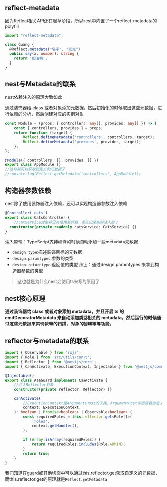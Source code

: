 ## reflect-metadata
因为Reflect相关API还在起草阶段，所以nest中内置了一个reflect-metadata的polyfill
```typescript
import "reflect-metadata";

class Guang {
  @Reflect.metadata("名字", "光光")
  public say(a: number): string {
    return '加油鸭';
  }
}

```
## nest与Metadata的联系
nest依赖注入的原理大致如此

通过装饰器给 class 或者对象添加元数据，然后初始化的时候取出这些元数据，进行依赖的分析，然后创建对应的实例对象
```typescript
const Module = (props: { controllers: any[]; provides: any[] }) => {
	const { controllers, provides } = props;
	return function (target) {
		Reflect.defineMetadata('controllers', controllers, target);
		Reflect.defineMetadata('provides', provides, target);
	};
};

@Module({ controllers: [], provides: [] })
export class AppModule {}
//这样就可以获取到定义的元数据了
//console.log(Reflect.getMetadata('controllers', AppModule));
```
## 构造器参数依赖
nest除了使用装饰器注入依赖，还可以实现构造器参数注入依赖
```typescript
@Controller('cats')
export class CatsController {
    //catService对象并没有使用装饰器，那么它是如何注入的？
  constructor(private readonly catsService: CatsService) {}
}
```
注入原理：TypeScript支持编译的时候自动添加一些metadata元数据
- `design:type`:描述装饰目标的元数据
- `design:paramtypes`:参数的类型
- `design:returntype`:返回值的类型
综上：通过design:paramtypes 来拿到构造器参数的类型
> 这也就是为什么nest会使用ts来写的原因了

## nest核心原理
**通过装饰器给 class 或者对象添加 metadata，并且开启 ts 的 emitDecoratorMetadata 来自动添加类型相关的 metadata，然后运行的时候通过这些元数据来实现依赖的扫描，对象的创建等等功能。**
## reflector与metadata的联系
```typescript
import { Observable } from 'rxjs';
import { Role } from 'src/utils/const';
import { Reflector } from '@nestjs/core';
import { CanActivate, ExecutionContext, Injectable } from '@nestjs/common';

@Injectable()
export class AaaGuard implements CanActivate {
	//注入Reflector对象
	constructor(private reflector: Reflector) {}

	canActivate(
		//ExecutionContext是ArgumentsHost的子类，ArgumentHost详情请看自定义filter
		context: ExecutionContext,
	): boolean | Promise<boolean> | Observable<boolean> {
		const requiredRoles = this.reflector.get<Role[]>(
			'roles',
			context.getHandler(),
		);

		if (Array.isArray(requiredRoles)) {
			return requiredRoles.includes(Role.ADMIN);
		}
		return true;
	}
}

```
我们知道在guard或其他切面中可以通过this.reflector.get获取自定义的元数据，而this.reflector.get的原理就是`Reflect.getMetadata`